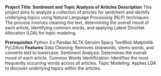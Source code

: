 **Project Title: Sentiment and Topic Analysis of Articles**
**Description**
This project aims to analyze a collection of articles for sentiment and identify underlying topics using Natural Language Processing (NLP) techniques. The process involves cleaning the text, determining the overall mood of each article, identifying common words, and applying Latent Dirichlet Allocation (LDA) for topic modeling.

**Prerequisites**
Python 3.x
Pandas
NLTK
Gensim
Spacy
TextBlob
Matplotlib
PyLDAvis
**Features**
Data Cleaning: Removes stopwords, stems words, and converts text to lowercase.
Sentiment Analysis: Determines the overall mood of each article.
Common Words Identification: Identifies the most frequently occurring words across all articles.
Topic Modeling: Applies LDA to discover underlying topics within the articles.
